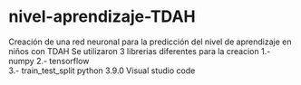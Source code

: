 # nivel-aprendizaje-TDAH
Creación de una red neuronal  para la predicción del nivel de aprendizaje en niños con TDAH 
Se utilizaron 3 librerias diferentes para la creacion 
1.- numpy
2.- tensorflow           
3.- train_test_split 
python 3.9.0
Visual studio code
